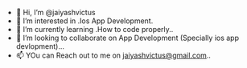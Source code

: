 - 👋 Hi, I’m @jaiyashvictus
- 👀 I’m interested in .Ios App Development.
- 🌱 I’m currently learning .How to code properly..
- 💞️ I’m looking to collaborate on App Development (Specially ios app devlopment)...
- 📫 YOu can Reach out to me on jaiyashvictus@gmail.com..

<!---
jaiyashvictus/jaiyashvictus is a ✨ special ✨ repository because its `README.md` (this file) appears on your GitHub profile.
You can click the Preview link to take a look at your changes.
--->
